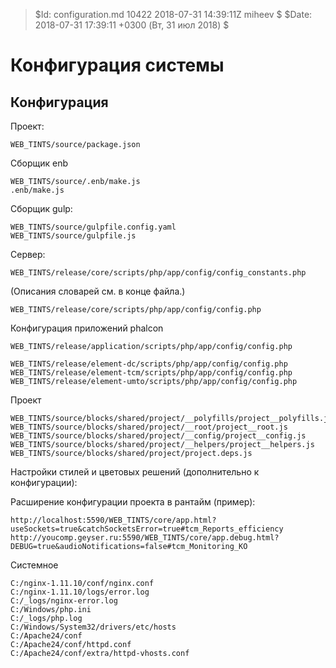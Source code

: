 > $Id: configuration.md 10422 2018-07-31 14:39:11Z miheev $
> $Date: 2018-07-31 17:39:11 +0300 (Вт, 31 июл 2018) $

Конфигурация системы
====================

Конфигурация
------------

Проект:

    WEB_TINTS/source/package.json

Сборщик enb

    WEB_TINTS/source/.enb/make.js
    .enb/make.js

Сборщик gulp:

    WEB_TINTS/source/gulpfile.config.yaml
    WEB_TINTS/source/gulpfile.js

Сервер:

    WEB_TINTS/release/core/scripts/php/app/config/config_constants.php

(Описания словарей см. в конце файла.)

    WEB_TINTS/release/core/scripts/php/app/config/config.php

Конфигурация приложений phalcon

    WEB_TINTS/release/application/scripts/php/app/config/config.php

    WEB_TINTS/release/element-dc/scripts/php/app/config/config.php
    WEB_TINTS/release/element-tcm/scripts/php/app/config/config.php
    WEB_TINTS/release/element-umto/scripts/php/app/config/config.php

Проект

    WEB_TINTS/source/blocks/shared/project/__polyfills/project__polyfills.js
    WEB_TINTS/source/blocks/shared/project/__root/project__root.js
    WEB_TINTS/source/blocks/shared/project/__config/project__config.js
    WEB_TINTS/source/blocks/shared/project/__helpers/project__helpers.js
    WEB_TINTS/source/blocks/shared/project/project.deps.js

Настройки стилей и цветовых решений (дополнительно к конфигурации):

Расширение конфигурации проекта в рантайм (пример):

    http://localhost:5590/WEB_TINTS/core/app.html?useSockets=true&catchSocketsError=true#tcm_Reports_efficiency
    http://youcomp.geyser.ru:5590/WEB_TINTS/core/app.debug.html?DEBUG=true&audioNotifications=false#tcm_Monitoring_KO

Системное

    C:/nginx-1.11.10/conf/nginx.conf
    C:/nginx-1.11.10/logs/error.log
    C:/_logs/nginx-error.log
    C:/Windows/php.ini
    C:/_logs/php.log
    C:/Windows/System32/drivers/etc/hosts
    C:/Apache24/conf
    C:/Apache24/conf/httpd.conf
    C:/Apache24/conf/extra/httpd-vhosts.conf


